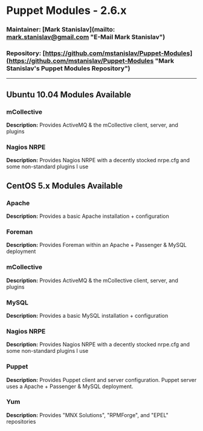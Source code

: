 # Puppet Modules - 2.6.x #
### Maintainer: [Mark Stanislav](mailto: mark.stanislav@gmail.com "E-Mail Mark Stanislav") ###
### Repository: [https://github.com/mstanislav/Puppet-Modules](https://github.com/mstanislav/Puppet-Modules "Mark Stanislav's Puppet Modules Repository") ###
- - -
## Ubuntu 10.04 Modules Available ##
### mCollective ###
**Description:** Provides ActiveMQ & the mCollective client, server, and plugins

### Nagios NRPE ###
**Description:** Provides Nagios NRPE with a decently stocked nrpe.cfg and some non-standard plugins I use   

## CentOS 5.x Modules Available ##
### Apache ###
**Description:** Provides a basic Apache installation + configuration

### Foreman ###
**Description:** Provides Foreman within an Apache + Passenger & MySQL deployment

### mCollective ###
**Description:** Provides ActiveMQ & the mCollective client, server, and plugins

### MySQL ###
**Description:** Provides a basic MySQL installation + configuration 

### Nagios NRPE ###
**Description:** Provides Nagios NRPE with a decently stocked nrpe.cfg and some non-standard plugins I use   

### Puppet ###
**Description:** Provides Puppet client and server configuration. Puppet server uses a Apache + Passenger & MySQL deployment.

### Yum ###
**Description:** Provides "MNX Solutions", "RPMForge", and "EPEL" repositories   
